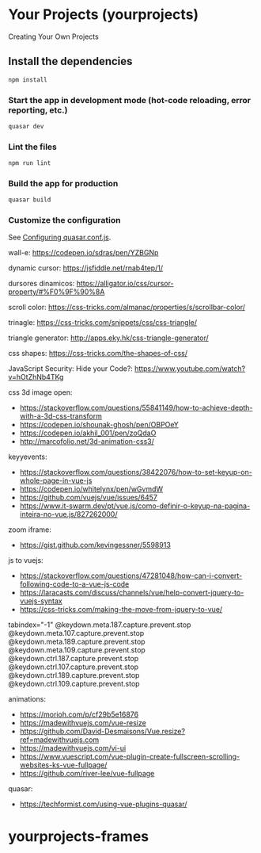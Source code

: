 # Your Projects (yourprojects)

Creating Your Own Projects

## Install the dependencies
```bash
npm install
```

### Start the app in development mode (hot-code reloading, error reporting, etc.)
```bash
quasar dev
```

### Lint the files
```bash
npm run lint
```

### Build the app for production
```bash
quasar build
```

### Customize the configuration
See [Configuring quasar.conf.js](https://quasar.dev/quasar-cli/quasar-conf-js).

wall-e: https://codepen.io/sdras/pen/YZBGNp

dynamic cursor: https://jsfiddle.net/rnab4tep/1/

dursores dinamicos: https://alligator.io/css/cursor-property/#%F0%9F%90%8A

scroll color: https://css-tricks.com/almanac/properties/s/scrollbar-color/

trinagle: https://css-tricks.com/snippets/css/css-triangle/

triangle generator: http://apps.eky.hk/css-triangle-generator/

css shapes: https://css-tricks.com/the-shapes-of-css/

JavaScript Security: Hide your Code?: https://www.youtube.com/watch?v=hOtZhNb4TKg

css 3d image open:
- https://stackoverflow.com/questions/55841149/how-to-achieve-depth-with-a-3d-css-transform
- https://codepen.io/shounak-ghosh/pen/OBPOeY
- https://codepen.io/akhil_001/pen/zoQdaO
- http://marcofolio.net/3d-animation-css3/

keyyevents:
- https://stackoverflow.com/questions/38422076/how-to-set-keyup-on-whole-page-in-vue-js
- https://codepen.io/whitelynx/pen/wGvmdW
- https://github.com/vuejs/vue/issues/6457
- https://www.it-swarm.dev/pt/vue.js/como-definir-o-keyup-na-pagina-inteira-no-vue.js/827262000/

zoom iframe:
- https://gist.github.com/kevingessner/5598913

js to vuejs:
- https://stackoverflow.com/questions/47281048/how-can-i-convert-following-code-to-a-vue-js-code
- https://laracasts.com/discuss/channels/vue/help-convert-jquery-to-vuejs-syntax
- https://css-tricks.com/making-the-move-from-jquery-to-vue/

tabindex="-1"
  @keydown.meta.187.capture.prevent.stop @keydown.meta.107.capture.prevent.stop
  @keydown.meta.189.capture.prevent.stop @keydown.meta.109.capture.prevent.stop
  @keydown.ctrl.187.capture.prevent.stop @keydown.ctrl.107.capture.prevent.stop
  @keydown.ctrl.189.capture.prevent.stop @keydown.ctrl.109.capture.prevent.stop

animations:
- https://morioh.com/p/cf29b5e16876
- https://madewithvuejs.com/vue-resize
- https://github.com/David-Desmaisons/Vue.resize?ref=madewithvuejs.com
- https://madewithvuejs.com/vi-ui
- https://www.vuescript.com/vue-plugin-create-fullscreen-scrolling-websites-ks-vue-fullpage/
- https://github.com/river-lee/vue-fullpage

quasar:
- https://techformist.com/using-vue-plugins-quasar/

<!-- <q-icon class="text-grey-9" name="mdi-google-nearby"></q-icon> -->
<!-- <q-icon class="text-grey-9" name="mdi-record"></q-icon> -->
<!-- <q-space/> -->
<!-- <q-icon class="text-grey-9" name="mdi-color-helper"></q-icon> -->
<!-- <q-icon class="text-grey-9" name="mdi-clock-digital"></q-icon> -->
<!-- <q-icon class="text-grey-9" name="mdi-brightness-1"></q-icon> -->
<!-- <q-icon class="text-grey-9" name="mdi-blur"></q-icon> -->
<!-- <q-icon class="text-grey-9" name="mdi-fingerprint"></q-icon> -->
<!-- <q-icon class="text-grey-9" name="mdi-checkbox-blank-circle"></q-icon> -->
<!-- color-helper -->
<!-- drag-horizontal -->
<!-- google-nearby -->
<!-- image-filter-center-focus  -->
<!-- loupe -->
<!-- magnify-scan -->
<!-- music-note-whole -->
<!-- nodejs -->
<!-- record -->
<!-- scan-helper -->
<!-- set-top-box -->
<!-- table-merge-cells -->
<!-- text-sort -->
<!-- toggle-switch -->
<!-- yeast -->
<!-- window-minimize -->
<!-- <q-icon class="text-grey-9" name="mdi-album"></q-icon> -->
<!-- <q-icon class="text-grey-9" name="mdi-camera-iris"></q-icon> -->
<!-- music-note-whole-dotted -->
# yourprojects-frames

